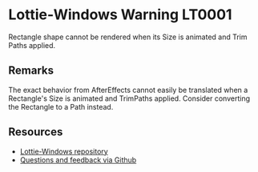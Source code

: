 ﻿
[comment]: # (name:AnimatedRectangleWithTrimPath)
[comment]: # (text:Rectangle with animated size and TrimPath)

# Lottie-Windows Warning LT0001

<!-- description -->
Rectangle shape cannot be rendered when its Size is animated and Trim Paths applied.

## Remarks

<!-- notes  -->
The exact behavior from AfterEffects cannot easily be translated when a Rectangle's Size is animated and TrimPaths applied. Consider converting the Rectangle to a Path instead.

## Resources

* [Lottie-Windows repository](https://aka.ms/lottie)
* [Questions and feedback via Github](https://github.com/windows-toolkit/Lottie-Windows/issues)
